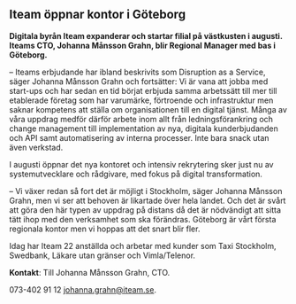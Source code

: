 ## Iteam öppnar kontor i Göteborg

**Digitala byrån Iteam expanderar och startar filial på västkusten i augusti. Iteams CTO, Johanna Månsson Grahn, blir Regional Manager med bas i Göteborg.**

– Iteams erbjudande har ibland beskrivits som Disruption as a Service, säger Johanna Månsson Grahn och fortsätter: Vi är vana att jobba med start-ups och har sedan en tid börjat erbjuda samma arbetssätt till mer till etablerade företag som har varumärke, förtroende och infrastruktur men saknar kompetens att ställa om organisationen till en digital tjänst. Många av våra uppdrag medför därför arbete inom allt från ledningsförankring och change management till implementation av nya, digitala kunderbjudanden och API samt automatisering av interna processer. Inte bara snack utan även verkstad.

I augusti öppnar det nya kontoret och intensiv rekrytering sker just nu av systemutvecklare och rådgivare, med fokus på digital transformation.

– Vi växer redan så fort det är möjligt i Stockholm, säger Johanna Månsson Grahn, men vi ser att behoven är likartade över hela landet. Och det är svårt att göra den här typen av uppdrag på distans då det är nödvändigt att sitta tätt ihop med den verksamhet som ska förändras. Göteborg är vårt första regionala kontor men vi hoppas att det snart blir fler.

Idag har Iteam 22 anställda och arbetar med kunder som Taxi Stockholm, Swedbank, Läkare utan gränser och Vimla/Telenor.


**Kontakt**: Till Johanna Månsson Grahn, CTO.

073-402 91 12 [johanna.grahn@iteam.se](mailto:johanna.grahn@iteam.se).
